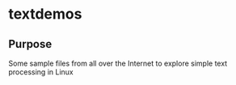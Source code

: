 # textdemos
## Purpose
Some sample files from all over the Internet to explore simple text processing in Linux